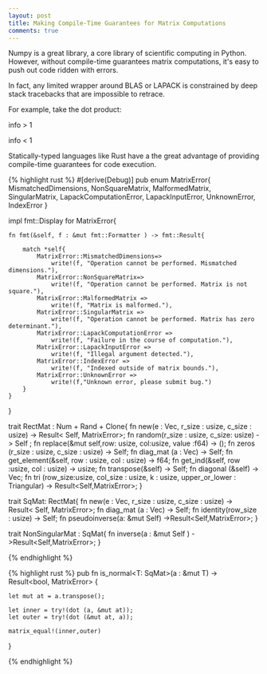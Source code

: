 ```yaml
---
layout: post
title: Making Compile-Time Guarantees for Matrix Computations
comments: true
---
```


Numpy is a great library, a core library of scientific computing in Python. However,
without compile-time guarantees matrix computations, it's easy to push out code ridden
with errors.

In fact, any limited wrapper around BLAS or LAPACK is constrained by deep stack tracebacks
that are impossible to retrace.

For example, take the dot product:

info > 1

info < 1

Statically-typed languages like Rust have a the great advantage of providing compile-time
guarantees for code execution.

{% highlight rust %}
#[derive(Debug)]
pub enum MatrixError{
    MismatchedDimensions,
    NonSquareMatrix,
    MalformedMatrix,
    SingularMatrix,
    LapackComputationError,
    LapackInputError,
    UnknownError,
    IndexError
}

impl fmt::Display for MatrixError{

    fn fmt(&self, f : &mut fmt::Formatter ) -> fmt::Result{

        match *self{
            MatrixError::MismatchedDimensions=>
                write!(f, "Operation cannot be performed. Mismatched dimensions."),
            MatrixError::NonSquareMatrix=>
                write!(f, "Operation cannot be performed. Matrix is not square."),
            MatrixError::MalformedMatrix =>
                write!(f, "Matrix is malformed."),
            MatrixError::SingularMatrix =>
                write!(f, "Operation cannot be performed. Matrix has zero determinant."),
            MatrixError::LapackComputationError =>
                write!(f, "Failure in the course of computation."),
            MatrixError::LapackInputError =>
                write!(f, "Illegal argument detected."),
            MatrixError::IndexError =>
                write!(f, "Indexed outside of matrix bounds."),
            MatrixError::UnknownError =>
                write!(f,"Unknown error, please submit bug.")
        }
    }
}


trait RectMat : Num + Rand + Clone{
    fn new(e : Vec<f64>, r_size : usize, c_size : usize) -> Result<   Self, MatrixError>;
    fn random(r_size : usize, c_size: usize) -> Self ;
    fn replace(&mut self,row: usize, col:usize, value :f64) -> ();
    fn zeros (r_size : usize, c_size : usize) -> Self;
    fn diag_mat (a : Vec<f64>) -> Self;
    fn get_element(&self, row : usize, col : usize) -> f64;
    fn get_ind(&self, row :usize, col : usize) -> usize;
    fn transpose(&self) -> Self;
    fn diagonal (&self) -> Vec<f64>;
    fn tri (row_size:usize, col_size : usize, k : usize, upper_or_lower : Triangular) -> Result<Self,MatrixError>;
}

trait SqMat: RectMat{
    fn new(e : Vec<f64>, r_size : usize, c_size : usize) -> Result<   Self, MatrixError>;
    fn diag_mat (a : Vec<f64>) -> Self;
    fn identity(row_size : usize) -> Self;
    fn pseudoinverse(a: &mut Self) ->Result<Self,MatrixError>;
}

trait NonSingularMat : SqMat{
    fn inverse(a : &mut Self ) ->Result<Self,MatrixError>;
}


{% endhighlight %}


{% highlight rust %}
pub fn is_normal<T: SqMat>(a : &mut T) -> Result<bool, MatrixError> {

    let mut at = a.transpose();

    let inner = try!(dot (a, &mut at));
    let outer = try!(dot (&mut at, a));

    matrix_equal!(inner,outer)

}

{% endhighlight %}
